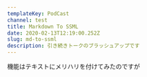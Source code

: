```yaml
---
templateKey: PodCast
channel: test
title: Markdown To SSML
date: 2020-02-13T12:19:00.252Z
slug: md-to-ssml
description: 引き続きトークのブラッシュアップです
---
```

機能はテキストにメリハリを付けてみたのですが

